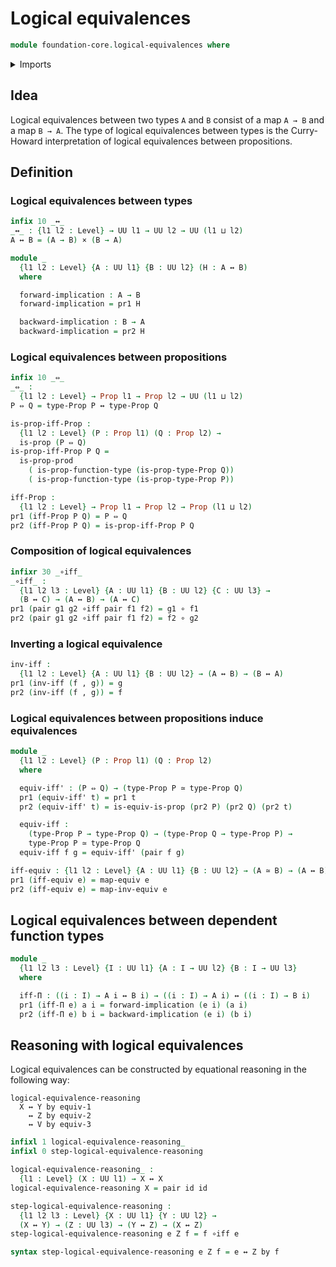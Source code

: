 # Logical equivalences

```agda
module foundation-core.logical-equivalences where
```

<details><summary>Imports</summary>

```agda
open import foundation.dependent-pair-types
open import foundation.universe-levels

open import foundation-core.cartesian-product-types
open import foundation-core.equivalences
open import foundation-core.function-types
open import foundation-core.propositions
```

</details>

## Idea

Logical equivalences between two types `A` and `B` consist of a map `A → B` and
a map `B → A`. The type of logical equivalences between types is the
Curry-Howard interpretation of logical equivalences between propositions.

## Definition

### Logical equivalences between types

```agda
infix 10 _↔_
_↔_ : {l1 l2 : Level} → UU l1 → UU l2 → UU (l1 ⊔ l2)
A ↔ B = (A → B) × (B → A)

module _
  {l1 l2 : Level} {A : UU l1} {B : UU l2} (H : A ↔ B)
  where

  forward-implication : A → B
  forward-implication = pr1 H

  backward-implication : B → A
  backward-implication = pr2 H
```

### Logical equivalences between propositions

```agda
infix 10 _⇔_
_⇔_ :
  {l1 l2 : Level} → Prop l1 → Prop l2 → UU (l1 ⊔ l2)
P ⇔ Q = type-Prop P ↔ type-Prop Q

is-prop-iff-Prop :
  {l1 l2 : Level} (P : Prop l1) (Q : Prop l2) →
  is-prop (P ⇔ Q)
is-prop-iff-Prop P Q =
  is-prop-prod
    ( is-prop-function-type (is-prop-type-Prop Q))
    ( is-prop-function-type (is-prop-type-Prop P))

iff-Prop :
  {l1 l2 : Level} → Prop l1 → Prop l2 → Prop (l1 ⊔ l2)
pr1 (iff-Prop P Q) = P ⇔ Q
pr2 (iff-Prop P Q) = is-prop-iff-Prop P Q
```

### Composition of logical equivalences

```agda
infixr 30 _∘iff_
_∘iff_ :
  {l1 l2 l3 : Level} {A : UU l1} {B : UU l2} {C : UU l3} →
  (B ↔ C) → (A ↔ B) → (A ↔ C)
pr1 (pair g1 g2 ∘iff pair f1 f2) = g1 ∘ f1
pr2 (pair g1 g2 ∘iff pair f1 f2) = f2 ∘ g2
```

### Inverting a logical equivalence

```agda
inv-iff :
  {l1 l2 : Level} {A : UU l1} {B : UU l2} → (A ↔ B) → (B ↔ A)
pr1 (inv-iff (f , g)) = g
pr2 (inv-iff (f , g)) = f
```

### Logical equivalences between propositions induce equivalences

```agda
module _
  {l1 l2 : Level} (P : Prop l1) (Q : Prop l2)
  where

  equiv-iff' : (P ⇔ Q) → (type-Prop P ≃ type-Prop Q)
  pr1 (equiv-iff' t) = pr1 t
  pr2 (equiv-iff' t) = is-equiv-is-prop (pr2 P) (pr2 Q) (pr2 t)

  equiv-iff :
    (type-Prop P → type-Prop Q) → (type-Prop Q → type-Prop P) →
    type-Prop P ≃ type-Prop Q
  equiv-iff f g = equiv-iff' (pair f g)

iff-equiv : {l1 l2 : Level} {A : UU l1} {B : UU l2} → (A ≃ B) → (A ↔ B)
pr1 (iff-equiv e) = map-equiv e
pr2 (iff-equiv e) = map-inv-equiv e
```

## Logical equivalences between dependent function types

```agda
module _
  {l1 l2 l3 : Level} {I : UU l1} {A : I → UU l2} {B : I → UU l3}
  where

  iff-Π : ((i : I) → A i ↔ B i) → ((i : I) → A i) ↔ ((i : I) → B i)
  pr1 (iff-Π e) a i = forward-implication (e i) (a i)
  pr2 (iff-Π e) b i = backward-implication (e i) (b i)
```

## Reasoning with logical equivalences

Logical equivalences can be constructed by equational reasoning in the following
way:

```text
logical-equivalence-reasoning
  X ↔ Y by equiv-1
    ↔ Z by equiv-2
    ↔ V by equiv-3
```

```agda
infixl 1 logical-equivalence-reasoning_
infixl 0 step-logical-equivalence-reasoning

logical-equivalence-reasoning_ :
  {l1 : Level} (X : UU l1) → X ↔ X
logical-equivalence-reasoning X = pair id id

step-logical-equivalence-reasoning :
  {l1 l2 l3 : Level} {X : UU l1} {Y : UU l2} →
  (X ↔ Y) → (Z : UU l3) → (Y ↔ Z) → (X ↔ Z)
step-logical-equivalence-reasoning e Z f = f ∘iff e

syntax step-logical-equivalence-reasoning e Z f = e ↔ Z by f
```

